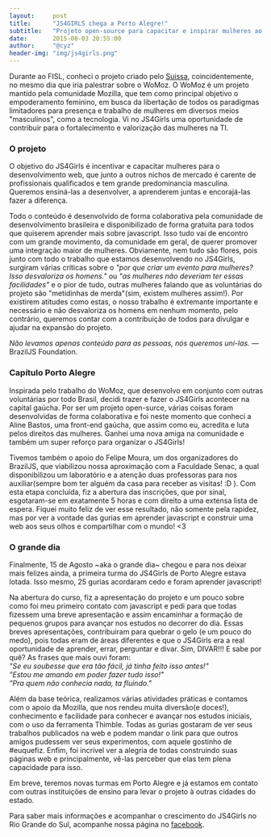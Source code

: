 ```yaml
---
layout:     post
title:      "JS4GIRLS chega a Porto Alegre!"
subtitle:   "Projeto open-source para capacitar e inspirar mulheres ao desenvolvimento web"
date:       2015-08-03 20:55:00
author:     "@cyz"
header-img: "img/js4girls.png"
---
```


<p>Durante ao FISL, conheci o projeto criado pelo <a href="http://nomadev.com.br/" target="_external">Suissa</a>, coincidentemente, no mesmo dia que iria palestrar sobre o WoMoz. O WoMoz é um projeto mantido pela comunidade Mozilla, que tem como principal objetivo o empoderamento feminino, em busca da libertação de todos os paradigmas limitadores para presença e trabalho de mulheres em diversos meios "masculinos", como a tecnologia. Vi no JS4Girls uma oportunidade de contribuir para o fortalecimento e valorização das mulheres na TI.</p>

<h3>O projeto</h3>

<p>O objetivo do JS4Girls é incentivar e capacitar mulheres para o desenvolvimento web, que junto a outros nichos de mercado é carente de profissionais qualificados e tem grande predominancia masculina. Queremos ensiná-las a desenvolver, a aprenderem juntas e encorajá-las fazer a diferença.</p>

<p>Todo o conteúdo é desenvolvido de forma colaborativa pela comunidade de desenvolvimento brasileira e disponibilizado de forma gratuita para todos que quiserem aprender mais sobre javascript. Isso tudo vai de encontro com um grande movimento, da comunidade em geral, de querer promover uma integração maior de mulheres. Obviamente, nem tudo são flores, pois junto com todo o trabalho que estamos desenvolvendo no JS4Girls, surgiram várias críticas sobre o <em>"por que criar um evento para mulheres? Isso desvaloriza os homens."</em> ou <em>"as mulheres não deveriam ter essas facilidades"</em> e o pior de tudo, outras mulheres falando que as voluntárias do projeto são "metidinhas de merda"(sim, existem mulheres assim!). Por existirem atitudes como estas, o nosso trabalho é extremante importante e necessário e não desvaloriza os homens em nenhum momento, pelo contrário, queremos contar com a contribuição de todos para divulgar e ajudar na expansão do projeto.</p>

<p><cite>Não levamos apenas conteúdo para as pessoas, nós queremos uni-las.</cite> &mdash; BrazilJS Foundation.</p>

<h3>Capítulo Porto Alegre</h3>

<p>Inspirada pelo trabalho do WoMoz, que desenvolvo em conjunto com outras voluntárias por todo Brasil, decidi trazer e fazer o JS4Girls acontecer na capital gaúcha. Por ser um projeto open-surce, várias coisas foram desenvolvidas de forma colaborativa e foi neste momento que conheci a Aline Bastos, uma front-end gaúcha, que assim como eu, acredita e luta pelos direitos das mulheres. Ganhei uma nova amiga na comunidade e também um super reforço para organizar o JS4Girls!</p>

<p>Tivemos também o apoio do Felipe Moura, um dos organizadores do BrazilJS, que viabilizou nossa aproximação com a Faculdade Senac, a qual disponibilizou um laboratório e a atenção duas professoras para nos auxiliar(sempre bom ter alguém da casa para receber as visitas! :D ). Com esta etapa concluída, fiz a abertura das inscrições, que por sinal, esgotaram-se em exatamente 5 horas e com direito a uma extensa lista de espera. Fiquei muito feliz de ver esse resultado, não somente pela rapidez, mas por ver a vontade das gurias em aprender javascript e construir uma web aos seus olhos e compartilhar com o mundo! <3</p>

<h3>O grande dia</h3>

<p>Finalmente, 15 de Agosto ~aka o grande dia~ chegou e para nos deixar mais felizes ainda, a primeira turma do JS4Girls de Porto Alegre estava lotada. Isso mesmo, 25 gurias acordaram cedo e foram aprender javascript!</p>

<p>Na abertura do curso, fiz a apresentação do projeto e um pouco sobre como foi meu primeiro contato com javascript e pedi para que todas fizessem uma breve apresentação e assim encaminhar a formação de pequenos grupos para avançar nos estudos no decorrer do dia. Essas breves apresentações, contribuiram para quebrar o gelo (e um pouco do medo), pois todas eram de áreas diferentes e que o JS4Girls era a real oportunidade de aprender, errar, perguntar e divar. Sim, DIVAR!!! E sabe por quê? As frases que mais ouvi foram:<br/>
<em>"Se eu soubesse que era tão fácil, já tinha feito isso antes!"</em> <br/>
<em>"Estou me amando em poder fazer tudo isso!"</em> <br/> <em>"Pra quem não conhecia nada, ta fluindo."</em></p>

<p>Além da base teórica, realizamos várias atividades práticas e contamos com o apoio da Mozilla, que nos rendeu muita diversão(e doces!), conhecimento e facilidade para conhecer e avançar nos estudos iniciais, com o uso da ferramenta Thimble. Todas as gurias gostaram de ver seus trabalhos publicados na web e podem mandar o link para que outros amigos pudessem ver seus experimentos, com aquele gostinho de #euquefiz. Enfim, foi incrível ver a alegria de todas construindo suas páginas web e principalmente, vê-las perceber que elas tem plena capacidade para isso.</p>

<p>Em breve, teremos novas turmas em Porto Alegre e já estamos em contato com outras instituições de ensino para levar o projeto à outras cidades do estado.</p>
<p>Para saber mais informações e acompanhar o crescimento do JS4Girls no Rio Grande do Sul, acompanhe nossa página no <a href="https://www.facebook.com/js4girlsportoalegre">facebook</a>.
